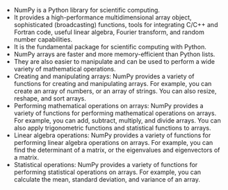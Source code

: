 <ul>
    <li>NumPy is a Python library for scientific computing.</li>
    <li>It provides a high-performance multidimensional array object, sophisticated (broadcasting) functions, tools for integrating C/C++ and Fortran code, useful linear algebra, Fourier transform, and random number capabilities.</li>
    <li>It is the fundamental package for scientific computing with Python.</li>
    <li>NumPy arrays are faster and more memory-efficient than Python lists.</li>
    <li>They are also easier to manipulate and can be used to perform a wide variety of mathematical operations.</li>
    <li>Creating and manipulating arrays: NumPy provides a variety of functions for creating and manipulating arrays. For example, you can create an array of numbers, or an array of strings. You can also resize, reshape, and sort arrays.</li>
    <li>Performing mathematical operations on arrays: NumPy provides a variety of functions for performing mathematical operations on arrays. For example, you can add, subtract, multiply, and divide arrays. You can also apply trigonometric functions and statistical functions to arrays.</li>
    <li>Linear algebra operations: NumPy provides a variety of functions for performing linear algebra operations on arrays. For example, you can find the determinant of a matrix, or the eigenvalues and eigenvectors of a matrix.</li>
   <li>Statistical operations: NumPy provides a variety of functions for performing statistical operations on arrays. For example, you can calculate the mean, standard deviation, and variance of an array.</li>
</ul>


